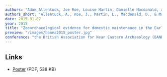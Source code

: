 ```yaml
---
authors: "Adam Allentuck, Joe Roe, Louise Martin, Danielle Macdonald, and Lisa Maher"
authors_short: "Allentuck, A., Roe, J., Martin, L., Macdonald, D., & Maher, L."
date: 2015-01-07
year: 2015
title: "Zooarchaeological evidence for domestic maintenance in the Early Epipalaeolithic"
preview: "/images/banea2015_poster.jpg"
conference: "the British Association for Near Eastern Archaeology (BANEA) annual conference, London"
---
```


## Links

* [Poster](/pdf/Poster_BANEA2015.pdf) (PDF, 538 KB)
